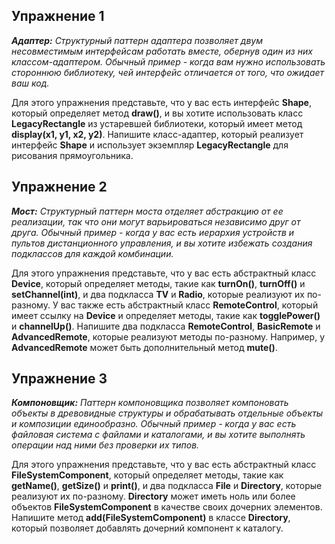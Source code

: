 ## Упражнение 1
***Адаптер:** Структурный паттерн адаптера позволяет двум несовместимым интерфейсам работать вместе, обернув один из них классом-адаптером. Обычный пример - когда вам нужно использовать стороннюю библиотеку, чей интерфейс отличается от того, что ожидает ваш код.*

Для этого упражнения представьте, что у вас есть интерфейс **Shape**, который определяет метод **draw()**, 
и вы хотите использовать класс **LegacyRectangle** из устаревшей библиотеки, который имеет метод **display(x1, y1, x2, y2)**. 
Напишите класс-адаптер, который реализует интерфейс **Shape** и использует экземпляр **LegacyRectangle** для рисования прямоугольника.
## Упражнение 2
***Мост:** Структурный паттерн моста отделяет абстракцию от ее реализации, так что они могут варьироваться независимо друг от друга. Обычный пример - когда у вас есть иерархия устройств и пультов дистанционного управления, и вы хотите избежать создания подклассов для каждой комбинации.*

Для этого упражнения представьте, что у вас есть абстрактный класс **Device**, который определяет методы, 
такие как **turnOn()**, **turnOff()** и **setChannel(int)**, и два подкласса **TV** и **Radio**, которые реализуют их по-разному. 
У вас также есть абстрактный класс **RemoteControl**, который имеет ссылку на **Device** и определяет методы, такие как **togglePower()** и **channelUp()**. 
Напишите два подкласса **RemoteControl**, **BasicRemote** и **AdvancedRemote**, которые реализуют методы по-разному. Например, у **AdvancedRemote** может быть дополнительный метод **mute()**.
## Упражнение 3
***Компоновщик:** Паттерн компоновщика позволяет компоновать объекты в древовидные структуры и обрабатывать отдельные объекты и композиции единообразно. Обычный пример - когда у вас есть файловая система с файлами и каталогами, и вы хотите выполнять операции над ними без проверки их типов.*

Для этого упражнения представьте, что у вас есть абстрактный класс **FileSystemComponent**, который определяет методы, такие как **getName()**, **getSize()** и **print()**, 
и два подкласса **File** и **Directory**, которые реализуют их по-разному. **Directory** может иметь ноль или более объектов **FileSystemComponent** в качестве своих дочерних элементов. 
Напишите метод **add(FileSystemComponent)** в классе **Directory**, который позволяет добавлять дочерний компонент к каталогу.
